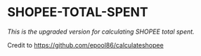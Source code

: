 # SHOPEE-TOTAL-SPENT
*This is the upgraded version for calculating SHOPEE total spent.*


Credit to https://github.com/epool86/calculateshopee
